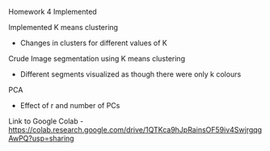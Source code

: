 Homework 4 Implemented

Implemented K means clustering
  - Changes in clusters for different values of K

Crude Image segmentation using K means clustering
  - Different segments visualized as though there were only k colours
  
PCA
  - Effect of r and number of PCs
  
Link to Google Colab - https://colab.research.google.com/drive/1QTKca9hJpRainsOF59iv4SwjrgqgAwPQ?usp=sharing
